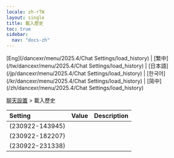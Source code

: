 ```yaml
---
locale: zh-rTW
layout: single
title: 載入歷史
toc: true
sidebar:
  nav: "docs-zh"
---
```

[Eng](/dancexr/menu/2025.4/Chat Settings/load_history) | [繁中](/tw/dancexr/menu/2025.4/Chat Settings/load_history) | [日本語](/jp/dancexr/menu/2025.4/Chat Settings/load_history) | [한국어](/kr/dancexr/menu/2025.4/Chat Settings/load_history) | [简中](/zh/dancexr/menu/2025.4/Chat Settings/load_history)

[聊天設置](../menu#聊天設置) > 載入歷史



| Setting | Value | Description |
| :--- | --- | :--- |
| (230922-143945) || 
| (230922-182207) || 
| (230922-231338) || 
